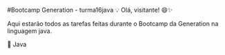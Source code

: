 #Bootcamp Generation - turma16java 💡
Olá, visitante! 😄✨

Aqui estarão todos as tarefas feitas durante o Bootcamp da Generation na linguagem java. 

🔴 Java
